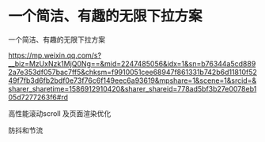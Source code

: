 # 一个简洁、有趣的无限下拉方案



一个简洁、有趣的无限下拉方案

https://mp.weixin.qq.com/s?__biz=MzUxNzk1MjQ0Ng==&mid=2247485056&idx=1&sn=b76344a5cd8892a7e353df057bac7ff5&chksm=f9910051cee68947f861331b742b6d11810f5249f7fb3d6fb2bdf0e73f76c6f149eec6a93619&mpshare=1&scene=1&srcid=&sharer_sharetime=1586912910420&sharer_shareid=778ad5bf3b27e0078eb105d7277263f6#rd



高性能滚动scroll 及页面渲染优化

防抖和节流